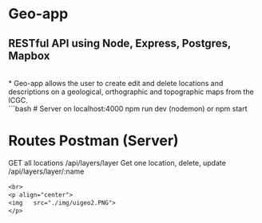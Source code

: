 # Geo-app
## RESTful API using Node, Express, Postgres, Mapbox 
<br>
* Geo-app allows the user to create edit and delete locations and descriptions on a geological,  orthographic and topographic maps from the ICGC.

<br>
```bash
# Server on localhost:4000
npm run dev (nodemon)
or
npm start

# Routes Postman (Server)
GET all locations    		/api/layers/layer
Get one location, delete, update 	/api/layers/layer/:name

```
<br>
<p align="center">
<img   src="./img/uigeo2.PNG">
</p>